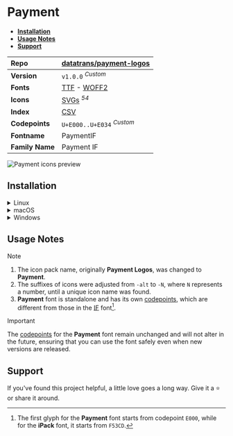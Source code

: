# Payment

- [**Installation**](#installation)
- [**Usage Notes**](#usage-notes)
- [**Support**](#support)

| Repo            | [datatrans/payment-logos](https://github.com/datatrans/payment-logos)                                                                                                         |
| :-------------- | :---------------------------------------------------------------------------------------------------------------------------------------------------------------------------- |
| **Version**     | `v1.0.0` <sup>_Custom_</sup>                                                                                                                                                  |
| **Fonts**       | [TTF](https://raw.githubusercontent.com/iconicFonts/if/main/fonts/TTF/Payment.ttf) - [WOFF2](https://raw.githubusercontent.com/iconicFonts/if/main/fonts/WOFF2/Payment.woff2) |
| **Icons**       | [SVGs](https://github.com/iconicFonts/if/tree/main/packs/Payment/svgs) <sup>_54_</sup>                                                                                        |
| **Index**       | [CSV](https://github.com/iconicFonts/if/blob/main/indices/Payment.csv)                                                                                                        |
| **Codepoints**  | `U+E000..U+E034` <sup>_Custom_</sup>                                                                                                                                          |
| **Fontname**    | PaymentIF                                                                                                                                                                     |
| **Family Name** | Payment IF                                                                                                                                                                    |

<picture>
  <source media="(prefers-color-scheme: dark)" srcset="https://raw.githubusercontent.com/iconicFonts/if/main/imgs/Payment_dark.png">
  <img alt="Payment icons preview" src="https://raw.githubusercontent.com/iconicFonts/if/main/imgs/Payment_light.png">
</picture>

## Installation

<details>

<summary>Linux</summary>

```sh
curl -o ~/.local/share/fonts/Payment.ttf https://raw.githubusercontent.com/iconicFonts/if/main/fonts/TTF/Payment.ttf
```

Refresh font cache:

```sh
fc-cache -f ~/.local/share/fonts
```

</details>

<details>

<summary>macOS</summary>

```sh
curl -o ~/Library/Fonts/Payment.ttf https://raw.githubusercontent.com/iconicFonts/if/main/fonts/TTF/Payment.ttf
```

</details>

<details>

<summary>Windows</summary>

```sh
curl -o C:\Windows\Fonts\Payment.ttf https://raw.githubusercontent.com/iconicFonts/if/main/fonts/TTF/Payment.ttf
```

</details>

## Usage Notes

> [!NOTE]
>
> 1. The icon pack name, originally **Payment Logos**, was changed to **Payment**.
> 2. The suffixes of icons were adjusted from `-alt` to `-N`, where `N` represents a number, until a unique icon name was found.
> 3. **Payment** font is standalone and has its own [codepoints](https://github.com/iconicFonts/if/blob/main/indices/Payment.csv), which are different from those in the [IF](https://github.com/iconicFonts/if/blob/main/indices/if.csv) font[^1].

> [!IMPORTANT]  
> The [codepoints](https://github.com/iconicFonts/if/blob/main/indices/Payment.csv) for the **Payment** font remain unchanged and will not alter in the future, ensuring that you can use the font safely even when new versions are released.

## Support

If you've found this project helpful, a little love goes a long way. Give it a :star: or share it around.

[^1]: The first glyph for the **Payment** font starts from codepoint `E000`, while for the **iPack** font, it starts from `F53CD`.

